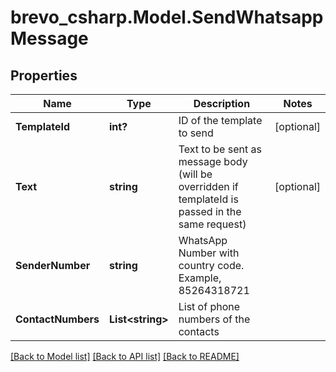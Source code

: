 # brevo_csharp.Model.SendWhatsappMessage
## Properties

Name | Type | Description | Notes
------------ | ------------- | ------------- | -------------
**TemplateId** | **int?** | ID of the template to send | [optional] 
**Text** | **string** | Text to be sent as message body (will be overridden if templateId is passed in the same request) | [optional] 
**SenderNumber** | **string** | WhatsApp Number with country code. Example, 85264318721 | 
**ContactNumbers** | **List&lt;string&gt;** | List of phone numbers of the contacts | 

[[Back to Model list]](../README.md#documentation-for-models) [[Back to API list]](../README.md#documentation-for-api-endpoints) [[Back to README]](../README.md)

